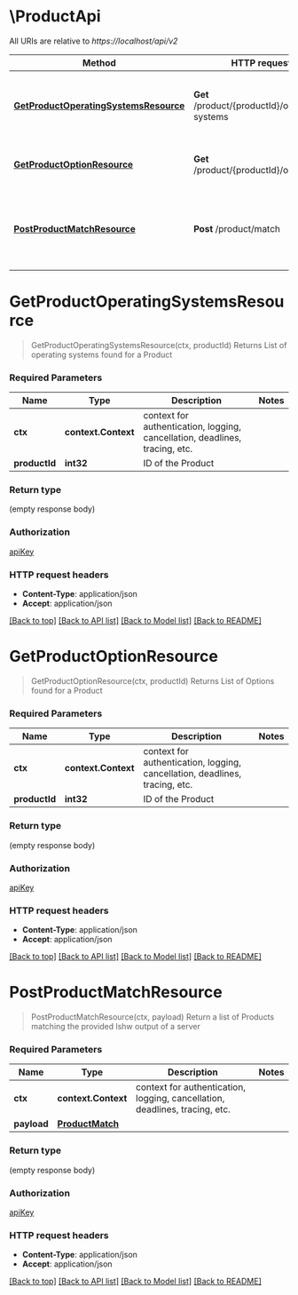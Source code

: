 # \ProductApi

All URIs are relative to *https://localhost/api/v2*

Method | HTTP request | Description
------------- | ------------- | -------------
[**GetProductOperatingSystemsResource**](ProductApi.md#GetProductOperatingSystemsResource) | **Get** /product/{productId}/operating-systems | Returns List of operating systems found for a Product
[**GetProductOptionResource**](ProductApi.md#GetProductOptionResource) | **Get** /product/{productId}/options | Returns List of Options found for a Product
[**PostProductMatchResource**](ProductApi.md#PostProductMatchResource) | **Post** /product/match | Return a list of Products matching the provided lshw output of a server


# **GetProductOperatingSystemsResource**
> GetProductOperatingSystemsResource(ctx, productId)
Returns List of operating systems found for a Product

### Required Parameters

Name | Type | Description  | Notes
------------- | ------------- | ------------- | -------------
 **ctx** | **context.Context** | context for authentication, logging, cancellation, deadlines, tracing, etc.
  **productId** | **int32**| ID of the Product | 

### Return type

 (empty response body)

### Authorization

[apiKey](../README.md#apiKey)

### HTTP request headers

 - **Content-Type**: application/json
 - **Accept**: application/json

[[Back to top]](#) [[Back to API list]](../README.md#documentation-for-api-endpoints) [[Back to Model list]](../README.md#documentation-for-models) [[Back to README]](../README.md)

# **GetProductOptionResource**
> GetProductOptionResource(ctx, productId)
Returns List of Options found for a Product

### Required Parameters

Name | Type | Description  | Notes
------------- | ------------- | ------------- | -------------
 **ctx** | **context.Context** | context for authentication, logging, cancellation, deadlines, tracing, etc.
  **productId** | **int32**| ID of the Product | 

### Return type

 (empty response body)

### Authorization

[apiKey](../README.md#apiKey)

### HTTP request headers

 - **Content-Type**: application/json
 - **Accept**: application/json

[[Back to top]](#) [[Back to API list]](../README.md#documentation-for-api-endpoints) [[Back to Model list]](../README.md#documentation-for-models) [[Back to README]](../README.md)

# **PostProductMatchResource**
> PostProductMatchResource(ctx, payload)
Return a list of Products matching the provided lshw output of a server

### Required Parameters

Name | Type | Description  | Notes
------------- | ------------- | ------------- | -------------
 **ctx** | **context.Context** | context for authentication, logging, cancellation, deadlines, tracing, etc.
  **payload** | [**ProductMatch**](ProductMatch.md)|  | 

### Return type

 (empty response body)

### Authorization

[apiKey](../README.md#apiKey)

### HTTP request headers

 - **Content-Type**: application/json
 - **Accept**: application/json

[[Back to top]](#) [[Back to API list]](../README.md#documentation-for-api-endpoints) [[Back to Model list]](../README.md#documentation-for-models) [[Back to README]](../README.md)

